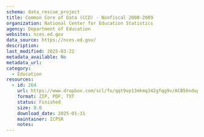 ```yaml
---
schema: data_rescue_project 
title: Common Core of Data (CCD) - Nonfiscal 2008-2009
organization: National Center for Education Statistics
agency: Department of Education
websites: nces.ed.gov
data_source: https://nces.ed.gov/
description: 
last_modified: 2025-03-22
metadata_available: No
metadata_url: 
category:
  - Education 
resources:
  - id: 264
    url: https://www.dropbox.com/scl/fo/qqt9vp13mkmq342gfqg9v/ACB50xdupUzk0BiA7txXcA0?rlkey=q5xwpfjxw9su3xhmtw5h00xr4&dl=0
    format: ZIP, PDF, TXT
    status: Finished
    size: 0.0
    download_date: 2025-01-31
    maintainer: ICPSR
    notes: 
---
```

